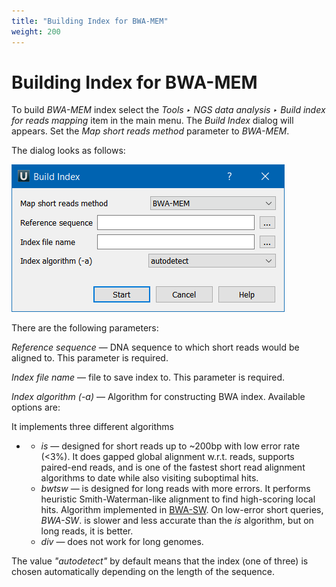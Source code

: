 ```yaml
---
title: "Building Index for BWA-MEM"
weight: 200
---
```



# Building Index for BWA-MEM

To build _BWA-MEM_ index select the _Tools ‣ NGS data analysis ‣ Build index for reads mapping_ item in the main menu. The _Build Index_ dialog will appears. Set the _Map short reads method_ parameter to _BWA-MEM_.

The dialog looks as follows:


![](/images/65930886/88080414.png)

There are the following parameters:

_Reference sequence_ — DNA sequence to which short reads would be aligned to. This parameter is required.

_Index file name_ — file to save index to. This parameter is required.

_Index algorithm (-a)_ — Algorithm for constructing BWA index. Available options are:

It implements three different algorithms

*   *   _is_ — designed for short reads up to ~200bp with low error rate (<3%). It does gapped global alignment w.r.t. reads, supports paired-end reads, and is one of the fastest short read alignment algorithms to date while also visiting suboptimal hits.
    *   _bwtsw_ — is designed for long reads with more errors. It performs heuristic Smith-Waterman-like alignment to find high-scoring local hits. Algorithm implemented in [BWA-SW](http://seqanswers.com/wiki/BWA-SW). On low-error short queries, _BWA-SW_. is slower and less accurate than the _is_ algorithm, but on long reads, it is better.
    *   _div_ — does not work for long genomes.

The value _"autodetect"_ by default means that the index (one of three) is chosen automatically depending on the length of the sequence.

